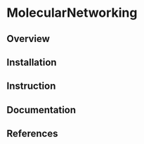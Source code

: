 # MolecularNetworking

## Overview

## Installation

## Instruction

## Documentation

## References
